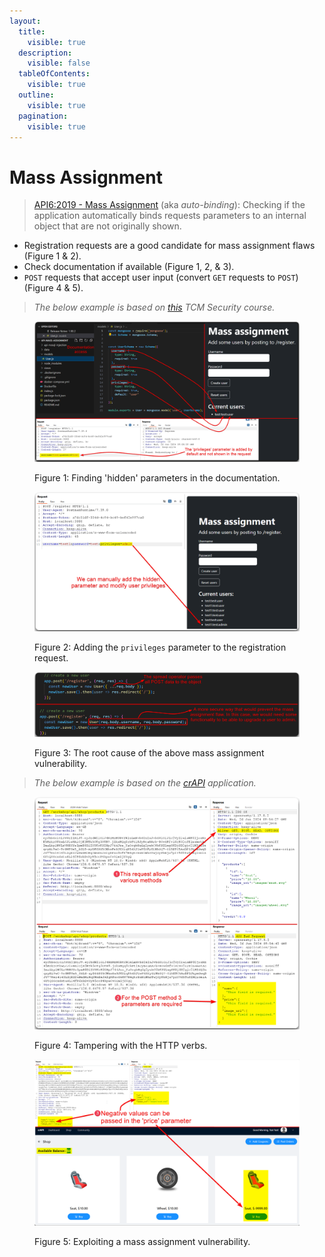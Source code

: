 ```yaml
---
layout:
  title:
    visible: true
  description:
    visible: false
  tableOfContents:
    visible: true
  outline:
    visible: true
  pagination:
    visible: true
---
```


# Mass Assignment

> [API6:2019 - Mass Assignment](https://owasp.org/API-Security/editions/2019/en/0xa6-mass-assignment/) (aka _auto-binding_): Checking if the application automatically binds requests parameters to an internal object that are not originally shown.&#x20;

* Registration requests are a good candidate for mass assignment flaws (Figure 1 & 2).
* Check documentation if available (Figure 1, 2, & 3).
* `POST` requests that accept user input (convert `GET` requests to `POST`) (Figure 4 & 5).

> _The below example is based on_ [_this_](https://academy.tcm-sec.com/p/hacking-apis) _TCM Security course._

<figure><img src="../../../../.gitbook/assets/mass_assignment_doc_1.png" alt=""><figcaption><p>Figure 1: Finding 'hidden' parameters in the documentation.</p></figcaption></figure>

<figure><img src="../../../../.gitbook/assets/mass_assignment_doc_2.png" alt=""><figcaption><p>Figure 2: Adding the <code>privileges</code> parameter to the registration request.</p></figcaption></figure>

<figure><img src="../../../../.gitbook/assets/mass_assignment_doc_3.png" alt=""><figcaption><p>Figure 3: The root cause of the above mass assignment vulnerability.</p></figcaption></figure>

> _The below example is based on the_ [_crAPI_](https://github.com/OWASP/crAPI) _application._

<figure><img src="../../../../.gitbook/assets/mass_assignment_crapi_1.png" alt=""><figcaption><p>Figure 4: Tampering with the HTTP verbs.</p></figcaption></figure>

<figure><img src="../../../../.gitbook/assets/mass_assignment_crapi_2.png" alt=""><figcaption><p>Figure 5: Exploiting a mass assignment vulnerability.</p></figcaption></figure>

